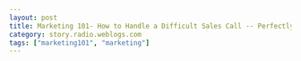 ```yaml
---
layout: post
title: Marketing 101- How to Handle a Difficult Sales Call -- Perfectly!
category: story.radio.weblogs.com
tags: ["marketing101", "marketing"]
---
```

<head>
<meta http-equiv="Content-Type" content="text/html; charset=UTF-8">
    <meta http-equiv="Expires" content="Mon, 01 Jan 1990 01:00:00 GMT">
    <title>Marketing 101: How to Handle a Difficult Sales Call -- Perfectly!</title>
    <style type="text/css">
      body {
        margin-top: 0px;
        margin-left: 0px;
        margin-right: 0px;
        margin-bottom: 0px;
        }

      body, td, p {
        font-family: verdana, sans-serif;
        font-size: 90%;
        }

      h2 { 
        font-family: Verdana, Arial, Helvetica, sans-serif; font-size: 24px; font-weight: bold
        }
      .header {
        font-family: Verdana, Arial, Helvetica, sans-serif; font-size: 40px; font-weight: bold
        }
      .realsmall {
        font-family: Verdana, Arial, Helvetica, sans-serif; font-size: 9px;
        }
      .small {
        font-family: Verdana, Arial, Helvetica, sans-serif; font-size: 10px;
        }
      </style>
    </head>

| 

 |

| ![](http://radio.weblogs.com/0103807/images/trans60x60.gif)  
 | Last updated: 6/16/2002; 10:21:40 AM  
 | ![](http://radio.weblogs.com/0103807/images/trans60x60.gif) |

| ![](http://radio.weblogs.com/0103807/images/trans60x1.gif)  
 | 

<font size="+3"><b><a href="http://radio.weblogs.com/0103807/" style="color:black; text-decoration:none">The FuzzyBlog!</a></b></font>  
_Marketing 101. Consulting 101. PHP Consulting. Random geeky stuff. I Blog Therefore I Am._

<font size="+1"><b>Marketing 101: How to Handle a Difficult Sales Call -- Perfectly!</b></font>

Like a lot people out there today, I download and install **a lot** of software.&nbsp; I think that sometimes a week doesn't go by when I don't download something new.&nbsp; And, yes, the vendors do ask for phone numbers sometime.&nbsp; Perhaps surprisingly to you, I don't always lie about.&nbsp; Any kind of person to person interaction gives a chance to learn something new.&nbsp; Also, when you work from, with cats, you don't always get the "socialization" that you might want.&nbsp; Anyway...&nbsp; Today I got a sales call from someone and they handled it **perfectly**.&nbsp; Honest to god -- perfectly.&nbsp;

So here's what happened.&nbsp; The phone rings and it was a David Leonard from Starbase, [www.starbase.com](http://www.starbase.com).&nbsp; I had downloaded CodeWright, a very, very powerful editor, about a week ago and he wanted to know how it was going.&nbsp; I won't say that I was rude but I will say that I was a bit harsh i.e. "I'm an ex-user from 5 or 6 years ago and I can't see what's been updated.&nbsp; It doesn't do X, Y, Z."&nbsp; David could have very easily said something like "Maybe the product isn't for you.&nbsp; Thanks for you time", hung up, and then thought "Fool!".&nbsp; He didn't.&nbsp; What he did was very simple but it worked.&nbsp; He did this:

1. He said something like (paraphrased, he did a much better job) "Well, CodeWright is a really powerful product, I think we do what you need, can I conference in a support person to assist?".&nbsp; I said "Sure".   
2. Tom Berkemeier from support got on the line immediately and, using the same gentle approach, pointed out that **every single one** of my objections was actually handled in the software.&nbsp; Do this, Do that, etc.&nbsp; And, even better, he was just as helpful and polite as David.   
3. At the end of the call David gave me all the contact info so I can get more assistance if I need it.

End result -- will I buy the product?&nbsp; I'm not certain but I now know that it does everything I need from an editor&nbsp;editor (open binary files, open files \> 600 megabytes in size (no, that's not a typo and yes, it does work), support PHP coloring, save to FTP servers, committ to CVS, etc).&nbsp;

David did an outstanding job -- he took a difficult customer, recognized that more technical assistance was needed, got it promptly, made sure my questions were answered and then put me in control for follow up.&nbsp;

This is a model to follow for your own sales calls.

And if You're Really Geeky: Here's the coolest feature I've seen yet in an editor -- Code Meeting, a peer to peer multi user IM session for reviewing code in groups.

Recommended.

 ![](http://www.fuzzygroup.com/images/trackers/rt_0103807_story_marketing101.gif)

  
  

<script language="JavaScript" type="text/javascript"><!--
	var imageUrl = "http://subhonker6.userland.com/weblogStats/count.gif";
	var imageTag = "<img src=\"" + imageUrl + "?group=radio1&usernum=103807&referer=" + escape (document.referrer) + "\" height=\"1\" width=\"1\">";
	document.write (imageTag);
	//--></script>

 | ![](http://radio.weblogs.com/0103807/images/trans60x1.gif)  
 |
| ![](http://radio.weblogs.com/0103807/images/trans60x60.gif)  
 | Copyright 2002 © The FuzzyStuff  
 | ![](http://radio.weblogs.com/0103807/images/trans60x60.gif)  
 |

